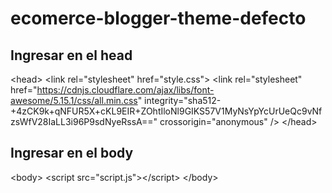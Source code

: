 # ecomerce-blogger-theme-defecto
## Ingresar en el head
&lt;head&gt;
    &lt;link rel=&quot;stylesheet&quot; href=&quot;style.css&quot;&gt;
    &lt;link rel=&quot;stylesheet&quot; href=&quot;https://cdnjs.cloudflare.com/ajax/libs/font-awesome/5.15.1/css/all.min.css&quot; integrity=&quot;sha512-+4zCK9k+qNFUR5X+cKL9EIR+ZOhtIloNl9GIKS57V1MyNsYpYcUrUeQc9vNfzsWfV28IaLL3i96P9sdNyeRssA==&quot; crossorigin=&quot;anonymous&quot; /&gt;
  &lt;/head&gt;

## Ingresar en el body
  
  &lt;body&gt;
   &lt;script src=&quot;script.js&quot;&gt;&lt;/script&gt;
  &lt;/body&gt;
